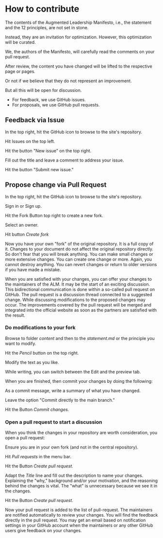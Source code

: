 # How to contribute

The contents of the Augmented Leadership Manifesto, i.e., the statement and the 12 principles, are not set in stone.

Instead, they are an invitation for optimization.
However, this optimization will be curated.

We, the authors of the Manifesto, will carefully read the comments on your pull request.

After review, the content you have changed will be lifted to the respective page or pages.

Or not if we believe that they do not represent an improvement.

But all this will be open for discussion.

* For feedback, we use GitHub issues.
* For proposals, we use GitHub pull requests.

## Feedback via Issue

In the top right, hit the GitHub icon to browse to the site's repository.

Hit Issues on the top left.

Hit the button "New issue" on the top right.

Fill out the title and leave a comment to address your issue.

Hit the button "Submit new issue."


## Propose change via Pull Request

In the top right, hit the GitHub icon to browse to the site's repository.

Sign in or Sign up.

Hit the Fork Button top right to create a new fork.

Select an owner.

Hit button *Create fork*

Now you have your own "fork" of the original repository. It is a full copy of it. Changes to your document do not affect the original repository directly. So don't fear that you will break anything. You can make small changes or more extensive changes. You can create one change or more. Again, you cannot destroy anything. You can revert changes or return to older versions if you have made a mistake.

When you are satisfied with your changes, you can offer your changes to the maintainers of the ALM. It may be the start of an exciting discussion. This bidirectional communication is done within a so-called pull request on GitHub. The pull request is a discussion thread connected to a suggested change. While discussing modifications to the proposed changes may occur. The improvements covered by the pull request will be merged and integrated into the official website as soon as the partners are satisfied with the result.


### Do modifications to your fork

Browse to folder *content* and then to the *statement.md* or the principle you want to modify.

Hit the *Pencil* button on the top right.

Modify the text as you like.

While writing, you can switch between the Edit and the preview tab.

When you are finished, then commit your changes by doing the following:

As a commit message, write a summary of what you have changed.

Leave the option "Commit directly to the main branch."

Hit the Button *Commit changes*.


### Open a pull request to start a discussion

When you think the changes in your repository are worth consideration, you open a pull request:

Ensure you are in your own fork (and not in the central repository).

Hit *Pull requests* in the menu bar.

Hit the Button *Create pull request*.

Adapt the *Title* line and fill out the description to name your changes. Explaining the "why," background and/or your motivation, and the reasoning behind the changes is vital. The "what" is unnecessary because we see it in the changes.

Hit the Button *Create pull request*.

Now your pull request is added to the list of pull-request. The maintainers are notified automatically to review your changes. You will find the feedback directly in the pull request. You may get an email based on notification settings in your GitHub account when the maintainers or any other GitHub users give feedback on your changes.
